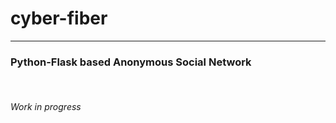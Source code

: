 <h1>cyber-fiber</h1><hr>
<h3>Python-Flask based Anonymous Social Network</h3><br>
<h6>Work in progress</h6>
